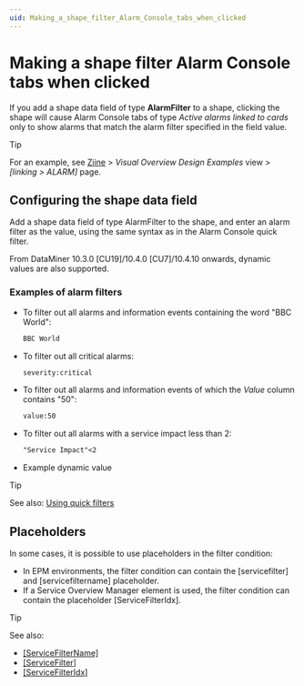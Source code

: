 ```yaml
---
uid: Making_a_shape_filter_Alarm_Console_tabs_when_clicked
---
```


# Making a shape filter Alarm Console tabs when clicked

If you add a shape data field of type **AlarmFilter** to a shape, clicking the shape will cause Alarm Console tabs of type *Active alarms linked to cards* only to show alarms that match the alarm filter specified in the field value.

> [!TIP]
> For an example, see [Ziine](xref:ZiineDemoSystem) > *Visual Overview Design Examples* view > *[linking > ALARM]* page.

## Configuring the shape data field

Add a shape data field of type AlarmFilter to the shape, and enter an alarm filter as the value, using the same syntax as in the Alarm Console quick filter.

From DataMiner 10.3.0 [CU19]/10.4.0 [CU7]/10.4.10 onwards<!--RN 40228-->, dynamic values are also supported.

### Examples of alarm filters

- To filter out all alarms and information events containing the word "BBC World":

  ```txt
  BBC World
  ```

- To filter out all critical alarms:

  ```txt
  severity:critical
  ```

- To filter out all alarms and information events of which the *Value* column contains "50":

  ```txt
  value:50
  ```

- To filter out all alarms with a service impact less than 2:

  ```txt
  "Service Impact"<2
  ```

- Example dynamic value

> [!TIP]
> See also: [Using quick filters](xref:Using_quick_filters)

## Placeholders

In some cases, it is possible to use placeholders in the filter condition:

- In EPM environments, the filter condition can contain the \[servicefilter\] and \[servicefiltername\] placeholder.
- If a Service Overview Manager element is used, the filter condition can contain the placeholder \[ServiceFilterIdx\].

> [!TIP]
> See also:
>
> - [\[ServiceFilterName\]](xref:Placeholders_for_variables_in_shape_data_values#servicefiltername)
> - [\[ServiceFilter\]](xref:Placeholders_for_variables_in_shape_data_values#servicefilter)
> - [\[ServiceFilterIdx\]](xref:Placeholders_for_variables_in_shape_data_values#servicefilteridx)
